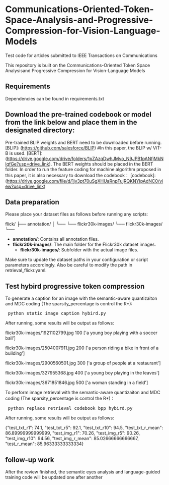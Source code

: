 # Communications-Oriented-Token-Space-Analysis-and-Progressive-Compression-for-Vision-Language-Models
Test code for articles submitted to IEEE Transactions on Communications

This repository is built on the Communications-Oriented Token Space Analysisand Progressive Compression for Vision-Language Models

## Requirements
Dependencies can be found in requirements.txt

## Download the pre-trained codebook or model from the link below and place them in the designated directory: 
Pre-trained BLIP weights and BERT need to be downloaded before running. [BLIP]: (https://github.com/salesforce/BLIP) #In this paper, the BLIP w/ ViT-B is used.
[BERT]:(https://drive.google.com/drive/folders/1pZAzqDwhJMvo_N9JPB1pANfjMkNlqfGe?usp=drive_link). The BERT weights should be placed in the BERT folder.
In order to run the feature coding for machine algorithm proposed in this paper, it is also necessary to download the codebook：
[codebook]:(https://drive.google.com/file/d/1jv3pt70uSgXHUaRnpFujRQKNYIpAdNC0/view?usp=drive_link)

## Data preparation
Please place your dataset files as follows before running any scripts:

flick/ ├── annotation/ │ └── <annotation files> └── flickr30k-images/ └── flickr30k-images/ └── <image files>

- **annotation/**: Contains all annotation files.
- **flickr30k-images/**: The main folder for the Flickr30k dataset images.
  - **flickr30k-images/**: Subfolder with the actual image files.

Make sure to update the dataset paths in your configuration or script parameters accordingly. Also be careful to modify the path in retrieval_flickr.yaml.
## Test hybird progressive token compression

To generate a caption for an image with the semantic-aware quantizaiton and MDC coding (The sparsity_percentage is control the R*):

<pre> python static_image_caption_hybird.py  </pre> 

After running, some results will be output as follows:

flickr30k-images/1921102799.jpg 100 ['a young boy playing with a soccer ball']

flickr30k-images/2504007911.jpg 200 ['a person riding a bike in front of a building']

flickr30k-images/2900560501.jpg 300 ['a group of people at a restaurant']

flickr30k-images/327955368.jpg 400 ['a young boy playing in the leaves']

flickr30k-images/3671851846.jpg 500 ['a woman standing in a field']

To perform image retrieval with the semantic-aware quantizaiton and MDC coding  (The sparsity_percentage is control the R*)：
<pre> python replace_retrieval_codebook_bpp_hybird.py  </pre> 

After running, some results will be output as follows:

{"test_txt_r1": 74.1, "test_txt_r5": 92.1, "test_txt_r10": 94.5, "test_txt_r_mean": 86.89999999999999, "test_img_r1": 70.26, "test_img_r5": 90.26, "test_img_r10": 94.56, "test_img_r_mean": 85.02666666666667, "test_r_mean": 85.96333333333334}
## follow-up work
After the review finished, the semantic eyes analysis and language-guided training code will be updated one after another


